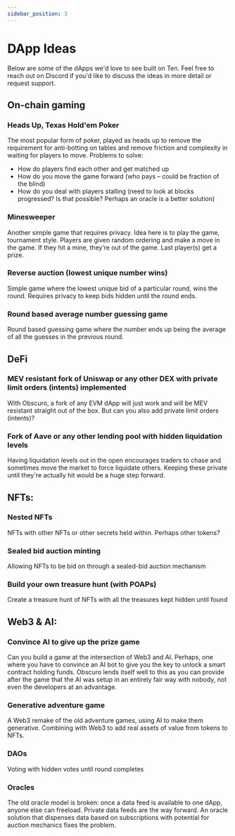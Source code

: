 ```yaml
---
sidebar_position: 3
---
```

# DApp Ideas

Below are some of the dApps we'd love to see built on Ten. Feel free to reach out on Discord if you'd like to discuss the ideas in more detail or request support.

## On-chain gaming

### Heads Up, Texas Hold'em Poker
The most popular form of poker, played as heads up to remove the requirement for anti-botting on tables and remove friction and complexity in waiting for players to move.
Problems to solve:
-	How do players find each other and get matched up
-	How do you move the game forward (who pays – could be fraction of the blind)
-	How do you deal with players stalling (need to look at blocks progressed? Is that possible? Perhaps an oracle is a better solution)

### Minesweeper
Another simple game that requires privacy. Idea here is to play the game, tournament style. Players are given random ordering and make a move in the game. If they hit a mine, they’re out of the game. Last player(s) get a prize.

### Reverse auction (lowest unique number wins)
Simple game where the lowest unique bid of a particular round, wins the round. Requires privacy to keep bids hidden until the round ends.

### Round based average number guessing game
Round based guessing game where the number ends up being the average of all the guesses in the previous round.

## DeFi
### MEV resistant fork of Uniswap or any other DEX with private limit orders (intents) implemented
With Obscuro, a fork of any EVM dApp will just work and will be MEV resistant straight out of the box. But can you also add private limit orders (intents)?
### Fork of Aave or any other lending pool with hidden liquidation levels
Having liquidation levels out in the open encourages traders to chase and sometimes move the market to force liquidate others. Keeping these private until they're actually hit would be a huge step forward.

## NFTs:
### Nested NFTs
NFTs with other NFTs or other secrets held within. Perhaps other tokens?
### Sealed bid auction minting
Allowing NFTs to be bid on through a sealed-bid auction mechanism
### Build your own treasure hunt (with POAPs)
Create a treasure hunt of NFTs with all the treasures kept hidden until found

## Web3 & AI:
### Convince AI to give up the prize game
Can you build a game at the intersection of Web3 and AI. Perhaps, one where you have to convince an AI bot to give you the key to unlock a smart contract holding funds. Obscuro lends itself well to this as you can provide after the game that the AI was setup in an entirely fair way with nobody, not even the developers at an advantage.
### Generative adventure game
A Web3 remake of the old adventure games, using AI to make them generative. Combining with Web3 to add real assets of value from tokens to NFTs.

### DAOs
Voting with hidden votes until round completes

### Oracles
The old oracle model is broken: once a data feed is available to one dApp, anyone else can freeload. Private data feeds are the way forward. An oracle solution that dispenses data based on subscriptions with potential for auction mechanics fixes the problem.

